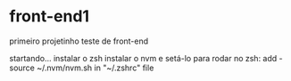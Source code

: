 # front-end1
primeiro projetinho teste de front-end

startando...
instalar o zsh
instalar o nvm e setá-lo para rodar no zsh:
   add -source ~/.nvm/nvm.sh in "~/.zshrc" file
